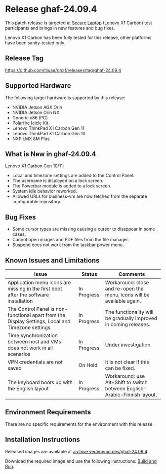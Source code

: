 <!--
    Copyright 2022-2024 TII (SSRC) and the Ghaf contributors
    SPDX-License-Identifier: CC-BY-SA-4.0
-->

# Release ghaf-24.09.4

This patch release is targeted at [Secure Laptop](../scenarios/showcases.md#secure-laptop) (Lenovo X1 Carbon) test participants and brings in new features and bug fixes.

Lenovo X1 Carbon has been fully tested for this release, other platforms have been sanity-tested only.


## Release Tag

<https://github.com/tiiuae/ghaf/releases/tag/ghaf-24.09.4>


## Supported Hardware

The following target hardware is supported by this release:

* NVIDIA Jetson AGX Orin
* NVIDIA Jetson Orin NX
* Generic x86 (PC)
* Polarfire Icicle Kit
* Lenovo ThinkPad X1 Carbon Gen 11
* Lenovo ThinkPad X1 Carbon Gen 10
* NXP i.MX 8M Plus


## What is New in ghaf-24.09.4

Lenovo X1 Carbon Gen 10/11:

  * Local and timezone settings are added to the Control Panel.
  * The username is displayed on a lock screen.
  * The Powerbar module is added to a lock screen.
  * System idle behavior reworked.
  * Allowed URLs for business-vm are now fetched from the separate configurable repository.


## Bug Fixes

* Some cursor types are missing causing a cursor to disappear in some cases.
* Cannot open images and PDF files from the file manager.
* Suspend does not work from the taskbar power menu.


## Known Issues and Limitations

| Issue           | Status      | Comments                             |
|-----------------|-------------|--------------------------------------|
| Application menu icons are missing in the first boot after the software installation   | In Progress | Workaround: close and re-open the menu, icons will be available again. |
| The Control Panel is non-functional apart from the Display Settings, Local and Timezone settings   | In Progress | The functionality will be gradually improved in coming releases. |
| Time synchronization between host and VMs does not work in all scenarios  | In Progress | Under investigation. |
| VPN credentials are not saved  | On Hold | It is not clear if this can be fixed. |
| The keyboard boots up with the English layout   | In Progress | Workaround: use Alt+Shift to switch between English-Arabic-Finnish layout. |


## Environment Requirements

There are no specific requirements for the environment with this release.


## Installation Instructions

Released images are available at [archive.vedenemo.dev/ghaf-24.09.4](https://archive.vedenemo.dev/ghaf-24.09.4/).

Download the required image and use the following instructions: [Build and Run](../ref_impl/build_and_run.md).
